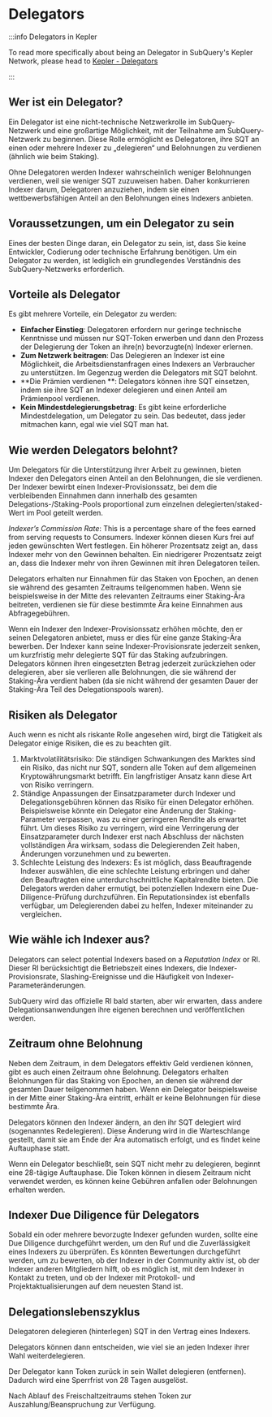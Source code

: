 # Delegators

:::info Delegators in Kepler

To read more specifically about being an Delegator in SubQuery's Kepler Network, please head to [Kepler - Delegators](./kepler/delegators.md)

:::

## Wer ist ein Delegator?

Ein Delegator ist eine nicht-technische Netzwerkrolle im SubQuery-Netzwerk und eine großartige Möglichkeit, mit der Teilnahme am SubQuery-Netzwerk zu beginnen. Diese Rolle ermöglicht es Delegatoren, ihre SQT an einen oder mehrere Indexer zu „delegieren“ und Belohnungen zu verdienen (ähnlich wie beim Staking).

Ohne Delegatoren werden Indexer wahrscheinlich weniger Belohnungen verdienen, weil sie weniger SQT zuzuweisen haben. Daher konkurrieren Indexer darum, Delegatoren anzuziehen, indem sie einen wettbewerbsfähigen Anteil an den Belohnungen eines Indexers anbieten.

## Voraussetzungen, um ein Delegator zu sein

Eines der besten Dinge daran, ein Delegator zu sein, ist, dass Sie keine Entwickler, Codierung oder technische Erfahrung benötigen. Um ein Delegator zu werden, ist lediglich ein grundlegendes Verständnis des SubQuery-Netzwerks erforderlich.

## Vorteile als Delegator

Es gibt mehrere Vorteile, ein Delegator zu werden:

- **Einfacher Einstieg**: Delegatoren erfordern nur geringe technische Kenntnisse und müssen nur SQT-Token erwerben und dann den Prozess der Delegierung der Token an ihre(n) bevorzugte(n) Indexer erlernen.
- **Zum Netzwerk beitragen**: Das Delegieren an Indexer ist eine Möglichkeit, die Arbeitsdienstanfragen eines Indexers an Verbraucher zu unterstützen. Im Gegenzug werden die Delegators mit SQT belohnt.
- **Die Prämien verdienen **: Delegators können ihre SQT einsetzen, indem sie ihre SQT an Indexer delegieren und einen Anteil am Prämienpool verdienen.
- **Kein Mindestdelegierungsbetrag**: Es gibt keine erforderliche Mindestdelegation, um Delegator zu sein. Das bedeutet, dass jeder mitmachen kann, egal wie viel SQT man hat.

## Wie werden Delegators belohnt?

Um Delegators für die Unterstützung ihrer Arbeit zu gewinnen, bieten Indexer den Delegators einen Anteil an den Belohnungen, die sie verdienen. Der Indexer bewirbt einen Indexer-Provisionssatz, bei dem die verbleibenden Einnahmen dann innerhalb des gesamten Delegations-/Staking-Pools proportional zum einzelnen delegierten/staked-Wert im Pool geteilt werden.

_Indexer’s Commission Rate_: This is a percentage share of the fees earned from serving requests to Consumers. Indexer können diesen Kurs frei auf jeden gewünschten Wert festlegen. Ein höherer Prozentsatz zeigt an, dass Indexer mehr von den Gewinnen behalten. Ein niedrigerer Prozentsatz zeigt an, dass die Indexer mehr von ihren Gewinnen mit ihren Delegatoren teilen.

Delegators erhalten nur Einnahmen für das Staken von Epochen, an denen sie während des gesamten Zeitraums teilgenommen haben. Wenn sie beispielsweise in der Mitte des relevanten Zeitraums einer Staking-Ära beitreten, verdienen sie für diese bestimmte Ära keine Einnahmen aus Abfragegebühren.

Wenn ein Indexer den Indexer-Provisionssatz erhöhen möchte, den er seinen Delegatoren anbietet, muss er dies für eine ganze Staking-Ära bewerben. Der Indexer kann seine Indexer-Provisionsrate jederzeit senken, um kurzfristig mehr delegierte SQT für das Staking aufzubringen. Delegators können ihren eingesetzten Betrag jederzeit zurückziehen oder delegieren, aber sie verlieren alle Belohnungen, die sie während der Staking-Ära verdient haben (da sie nicht während der gesamten Dauer der Staking-Ära Teil des Delegationspools waren).

## Risiken als Delegator

Auch wenn es nicht als riskante Rolle angesehen wird, birgt die Tätigkeit als Delegator einige Risiken, die es zu beachten gilt.

1. Marktvolatilitätsrisiko: Die ständigen Schwankungen des Marktes sind ein Risiko, das nicht nur SQT, sondern alle Token auf dem allgemeinen Kryptowährungsmarkt betrifft. Ein langfristiger Ansatz kann diese Art von Risiko verringern.
2. Ständige Anpassungen der Einsatzparameter durch Indexer und Delegationsgebühren können das Risiko für einen Delegator erhöhen. Beispielsweise könnte ein Delegator eine Änderung der Staking-Parameter verpassen, was zu einer geringeren Rendite als erwartet führt. Um dieses Risiko zu verringern, wird eine Verringerung der Einsatzparameter durch Indexer erst nach Abschluss der nächsten vollständigen Ära wirksam, sodass die Delegierenden Zeit haben, Änderungen vorzunehmen und zu bewerten.
3. Schlechte Leistung des Indexers: Es ist möglich, dass Beauftragende Indexer auswählen, die eine schlechte Leistung erbringen und daher den Beauftragten eine unterdurchschnittliche Kapitalrendite bieten. Die Delegators werden daher ermutigt, bei potenziellen Indexern eine Due-Diligence-Prüfung durchzuführen. Ein Reputationsindex ist ebenfalls verfügbar, um Delegierenden dabei zu helfen, Indexer miteinander zu vergleichen.

## Wie wähle ich Indexer aus?

Delegators can select potential Indexers based on a _Reputation Index_ or RI. Dieser RI berücksichtigt die Betriebszeit eines Indexers, die Indexer-Provisionsrate, Slashing-Ereignisse und die Häufigkeit von Indexer-Parameteränderungen.

SubQuery wird das offizielle RI bald starten, aber wir erwarten, dass andere Delegationsanwendungen ihre eigenen berechnen und veröffentlichen werden.

## Zeitraum ohne Belohnung

Neben dem Zeitraum, in dem Delegators effektiv Geld verdienen können, gibt es auch einen Zeitraum ohne Belohnung. Delegators erhalten Belohnungen für das Staking von Epochen, an denen sie während der gesamten Dauer teilgenommen haben. Wenn ein Delegator beispielsweise in der Mitte einer Staking-Ära eintritt, erhält er keine Belohnungen für diese bestimmte Ära.

Delegators können den Indexer ändern, an den ihr SQT delegiert wird (sogenanntes Redelegieren). Diese Änderung wird in die Warteschlange gestellt, damit sie am Ende der Ära automatisch erfolgt, und es findet keine Auftauphase statt.

Wenn ein Delegator beschließt, sein SQT nicht mehr zu delegieren, beginnt eine 28-tägige Auftauphase. Die Token können in diesem Zeitraum nicht verwendet werden, es können keine Gebühren anfallen oder Belohnungen erhalten werden.

## Indexer Due Diligence für Delegators

Sobald ein oder mehrere bevorzugte Indexer gefunden wurden, sollte eine Due Diligence durchgeführt werden, um den Ruf und die Zuverlässigkeit eines Indexers zu überprüfen. Es könnten Bewertungen durchgeführt werden, um zu bewerten, ob der Indexer in der Community aktiv ist, ob der Indexer anderen Mitgliedern hilft, ob es möglich ist, mit dem Indexer in Kontakt zu treten, und ob der Indexer mit Protokoll- und Projektaktualisierungen auf dem neuesten Stand ist.

## Delegationslebenszyklus

Delegatoren delegieren (hinterlegen) SQT in den Vertrag eines Indexers.

Delegators können dann entscheiden, wie viel sie an jeden Indexer ihrer Wahl weiterdelegieren.

Der Delegator kann Token zurück in sein Wallet delegieren (entfernen). Dadurch wird eine Sperrfrist von 28 Tagen ausgelöst.

Nach Ablauf des Freischaltzeitraums stehen Token zur Auszahlung/Beanspruchung zur Verfügung.
